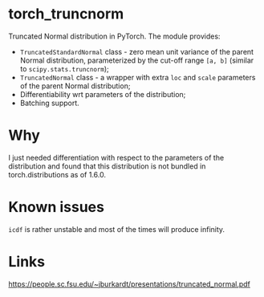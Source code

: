 # torch_truncnorm
Truncated Normal distribution in PyTorch. The module provides:
- `TruncatedStandardNormal` class - zero mean unit variance of the parent Normal distribution, parameterized by the 
  cut-off range `[a, b]` (similar to `scipy.stats.truncnorm`);
- `TruncatedNormal` class - a wrapper with extra `loc` and `scale` parameters of the parent Normal distribution;
- Differentiability wrt parameters of the distribution;
- Batching support.

# Why
I just needed differentiation with respect to the parameters of the distribution and found that this distribution is not 
bundled in torch.distributions as of 1.6.0.

# Known issues
`icdf` is rather unstable and most of the times will produce infinity.

# Links
https://people.sc.fsu.edu/~jburkardt/presentations/truncated_normal.pdf
